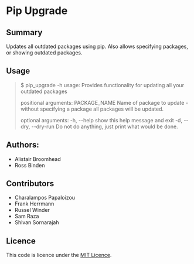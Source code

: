 # Pip Upgrade

## Summary

Updates all outdated packages using pip. Also allows specifying packages, or showing outdated packages.

## Usage

>    $ pip_upgrade -h
>    usage: Provides functionality for updating all your outdated packages
>
>    positional arguments:
>      PACKAGE_NAME          Name of package to update - without specifying a
>                            package all packages will be updated.
>
>    optional arguments:
>      -h, --help            show this help message and exit
>      -d, --dry, --dry-run  Do not do anything, just print what would be done.

## Authors:

 * Alistair Broomhead
 * Ross Binden

## Contributors

 * Charalampos Papaloizou
 * Frank Herrmann
 * Russel Winder
 * Sam Raza
 * Shivan Sornarajah

## Licence

This code is licence under the [MIT Licence](http://opensource.org/licenses/MIT).
